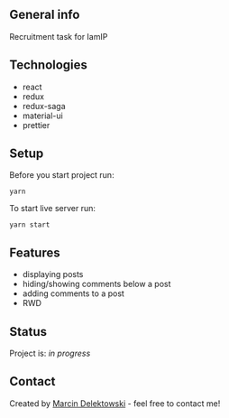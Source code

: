 ## General info
Recruitment task for IamIP

## Technologies
* react
* redux
* redux-saga
* material-ui
* prettier

## Setup
Before you start project run:

`yarn`

To start live server run:

`yarn start`


## Features
* displaying posts
* hiding/showing comments below a post
* adding comments to a post
* RWD

## Status
Project is: _in progress_

## Contact
Created by [Marcin Delektowski](mailto:marcin.delektowski@gmail.com) - feel free to contact me!
